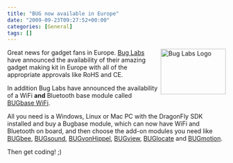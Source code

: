 ```yaml
---
title: "BUG now available in Europe"
date: "2009-09-23T09:27:52+00:00"
categories: [General]
tags: []
---
```


<img class="alignright" title="Bug Labs Logo" src="/image/uploads/2007/11/bug_logo_whiteback_sm.jpg" alt="Bug Labs Logo" width="150" height="105" align="right" />

Great news for gadget fans in Europe. <a href="http://buglabs.net/">Bug Labs</a> have announced the availability of their amazing gadget making kit in Europe with all of the appropriate approvals like RoHS and CE.

In addition Bug Labs have announced the availability of a WiFi <strong>and</strong> Bluetooth base module called <a href="http://buglabs.net/bugbase">BUGbase WiFi</a>.

All you need is a Windows, Linux or Mac PC with the DragonFly SDK installed and buy a Bugbase module, which can now have WiFi and Bluetooth on board, and then choose the add-on modules you need like <a href="http://buglabs.net/modules/bugbee">BUGbee</a>, <a href="http://buglabs.net/modules/bugsound">BUGsound</a>, <a href="http://buglabs.net/modules/bugvonhippel">BUGvonHippel</a>, <a href="http://buglabs.net/modules/bugview">BUGview</a>, <a href="http://buglabs.net/modules/buglocate">BUGlocate</a> and <a href="http://buglabs.net/modules/bugmotion">BUGmotion</a>.

Then get coding! ;)
